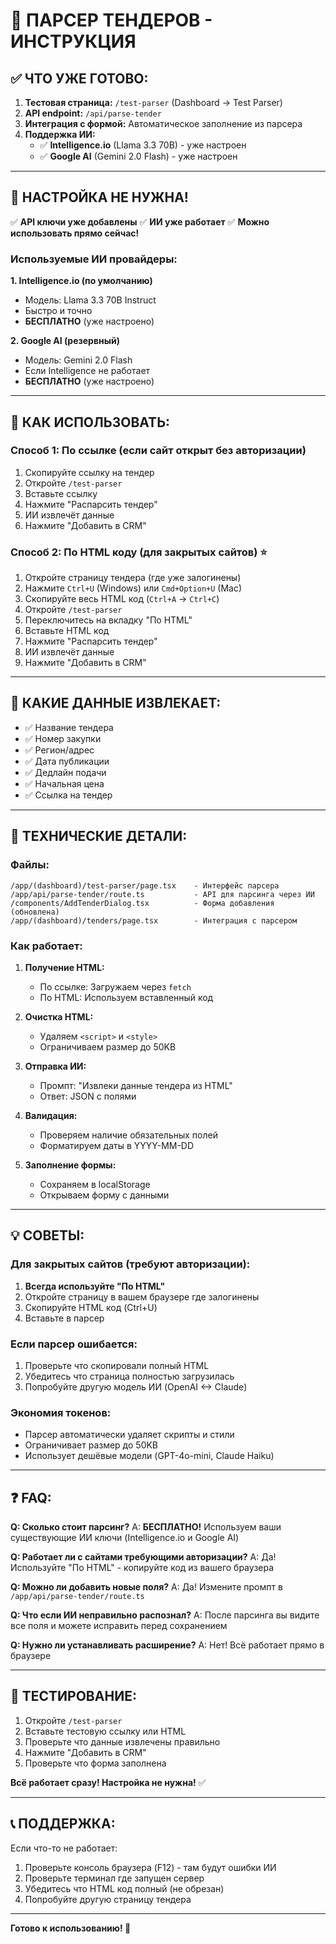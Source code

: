 # 🤖 ПАРСЕР ТЕНДЕРОВ - ИНСТРУКЦИЯ

## ✅ ЧТО УЖЕ ГОТОВО:

1. **Тестовая страница:** `/test-parser` (Dashboard → Test Parser)
2. **API endpoint:** `/api/parse-tender`
3. **Интеграция с формой:** Автоматическое заполнение из парсера
4. **Поддержка ИИ:** 
   - ✅ **Intelligence.io** (Llama 3.3 70B) - уже настроен
   - ✅ **Google AI** (Gemini 2.0 Flash) - уже настроен

---

## 🎉 НАСТРОЙКА НЕ НУЖНА!

✅ **API ключи уже добавлены**
✅ **ИИ уже работает**
✅ **Можно использовать прямо сейчас!**

### Используемые ИИ провайдеры:

**1. Intelligence.io (по умолчанию)**
- Модель: Llama 3.3 70B Instruct
- Быстро и точно
- **БЕСПЛАТНО** (уже настроено)

**2. Google AI (резервный)**
- Модель: Gemini 2.0 Flash
- Если Intelligence не работает
- **БЕСПЛАТНО** (уже настроено)

---

## 🚀 КАК ИСПОЛЬЗОВАТЬ:

### Способ 1: По ссылке (если сайт открыт без авторизации)

1. Скопируйте ссылку на тендер
2. Откройте `/test-parser`
3. Вставьте ссылку
4. Нажмите "Распарсить тендер"
5. ИИ извлечёт данные
6. Нажмите "Добавить в CRM"

### Способ 2: По HTML коду (для закрытых сайтов) ⭐

1. Откройте страницу тендера (где уже залогинены)
2. Нажмите `Ctrl+U` (Windows) или `Cmd+Option+U` (Mac)
3. Скопируйте весь HTML код (`Ctrl+A` → `Ctrl+C`)
4. Откройте `/test-parser`
5. Переключитесь на вкладку "По HTML"
6. Вставьте HTML код
7. Нажмите "Распарсить тендер"
8. ИИ извлечёт данные
9. Нажмите "Добавить в CRM"

---

## 🎯 КАКИЕ ДАННЫЕ ИЗВЛЕКАЕТ:

- ✅ Название тендера
- ✅ Номер закупки
- ✅ Регион/адрес
- ✅ Дата публикации
- ✅ Дедлайн подачи
- ✅ Начальная цена
- ✅ Ссылка на тендер

---

## 🔧 ТЕХНИЧЕСКИЕ ДЕТАЛИ:

### Файлы:

```
/app/(dashboard)/test-parser/page.tsx    - Интерфейс парсера
/app/api/parse-tender/route.ts           - API для парсинга через ИИ
/components/AddTenderDialog.tsx          - Форма добавления (обновлена)
/app/(dashboard)/tenders/page.tsx        - Интеграция с парсером
```

### Как работает:

1. **Получение HTML:**
   - По ссылке: Загружаем через `fetch`
   - По HTML: Используем вставленный код

2. **Очистка HTML:**
   - Удаляем `<script>` и `<style>`
   - Ограничиваем размер до 50KB

3. **Отправка ИИ:**
   - Промпт: "Извлеки данные тендера из HTML"
   - Ответ: JSON с полями

4. **Валидация:**
   - Проверяем наличие обязательных полей
   - Форматируем даты в YYYY-MM-DD

5. **Заполнение формы:**
   - Сохраняем в localStorage
   - Открываем форму с данными

---

## 💡 СОВЕТЫ:

### Для закрытых сайтов (требуют авторизации):

1. **Всегда используйте "По HTML"**
2. Откройте страницу в вашем браузере где залогинены
3. Скопируйте HTML код (Ctrl+U)
4. Вставьте в парсер

### Если парсер ошибается:

1. Проверьте что скопировали полный HTML
2. Убедитесь что страница полностью загрузилась
3. Попробуйте другую модель ИИ (OpenAI <-> Claude)

### Экономия токенов:

- Парсер автоматически удаляет скрипты и стили
- Ограничивает размер до 50KB
- Использует дешёвые модели (GPT-4o-mini, Claude Haiku)

---

## ❓ FAQ:

**Q: Сколько стоит парсинг?**
A: **БЕСПЛАТНО!** Используем ваши существующие ИИ ключи (Intelligence.io и Google AI)

**Q: Работает ли с сайтами требующими авторизации?**
A: Да! Используйте "По HTML" - копируйте код из вашего браузера

**Q: Можно ли добавить новые поля?**
A: Да! Измените промпт в `/app/api/parse-tender/route.ts`

**Q: Что если ИИ неправильно распознал?**
A: После парсинга вы видите все поля и можете исправить перед сохранением

**Q: Нужно ли устанавливать расширение?**
A: Нет! Всё работает прямо в браузере

---

## 🧪 ТЕСТИРОВАНИЕ:

1. Откройте `/test-parser`
2. Вставьте тестовую ссылку или HTML
3. Проверьте что данные извлечены правильно
4. Нажмите "Добавить в CRM"
5. Проверьте что форма заполнена

**Всё работает сразу! Настройка не нужна!** ✅

---

## 📞 ПОДДЕРЖКА:

Если что-то не работает:
1. Проверьте консоль браузера (F12) - там будут ошибки ИИ
2. Проверьте терминал где запущен сервер
3. Убедитесь что HTML код полный (не обрезан)
4. Попробуйте другую страницу тендера

---

**Готово к использованию! 🚀**
